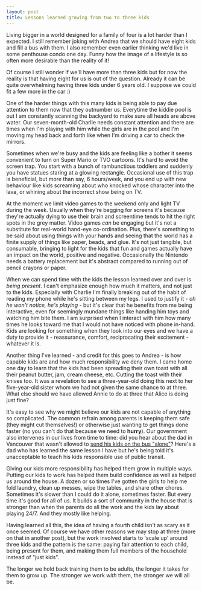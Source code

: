 ```yaml
---
layout: post
title: Lessons learned growing from two to three kids
---
```


Living bigger in a world designed for a family of four is a lot harder than I expected. I still remember joking with Andrea that we should have eight kids and fill a bus with them. I also remember even earlier thinking we'd live in some penthouse condo one day. Funny how the image of a lifestyle is so often more desirable than the reality of it!

Of course I still wonder if we'll have more than three kids but for now the reality is that having eight for us is out of the question. Already it can be quite overwhelming having three kids under 6 years old. I suppose we could fit a few more in the car :)

One of the harder things with this many kids is being able to pay due attention to them now that they outnumber us. Everytime the kiddie pool is out I am constantly scanning the backyard to make sure all heads are above water. Our seven-month-old Charlie needs constant attention and there are times when I'm playing with him while the girls are in the pool and I'm moving my head back and forth like when I'm driving a car to check the mirrors.

Sometimes when we're busy and the kids are feeling like a bother it seems convenient to turn on Super Mario or TVO cartoons. It's hard to avoid the screen trap. You start with a bunch of rambunctious toddlers and suddenly you have statues staring at a glowing rectangle. Occasional use of this trap is beneficial, but more than say, 6 hours/week, and you end up with new behaviour like kids screaming about who knocked whose character into the lava, or whining about the incorrect show being on TV.

At the moment we limit video games to the weekend only and light TV during the week. Usually when they're begging for screens it's because they're actually dying to use their brain and screentime tends to hit the right spots in the grey matter. Video games _can_ be engaging but it's not a substitute for real-world hand-eye co-ordination. Plus, there's something to be said about using things with your hands and seeing that the world has a finite supply of things like paper, beads, and glue. It's not just tangible, but consumable, bringing to light for the kids that fun and games actually have an impact on the world, positive and negative. Occasionally the Nintendo needs a battery replacement but it's abstract compared to running out of pencil crayons or paper.

When we can spend time with the kids the lesson learned over and over is _being present_. I can't emphasize enough how much it matters, and not just to the kids. Especially with Charlie I'm finally breaking out of the habit of reading my phone while he's sitting between my legs. I used to justify it - _oh he won't notice, he's playing_ - but it's clear that he benefits from me being interactive, even for seemingly mundane things like handing him toys and watching him bite them. I am surprised when I interact with him how many times he looks toward me that I would not have noticed with phone in-hand. Kids are looking for something when they look into our eyes and we have a duty to provide it - reassurance, comfort, reciprocating their excitement - whatever it is.

Another thing I've learned - and credit for this goes to Andrea - is how capable kids are and how much responsibility we deny them. I came home one day to learn that the kids had been spreading their own toast with all their peanut butter, jam, cream cheese, etc. Cutting the toast with their knives too. It was a revelation to see a three-year-old doing this next to her five-year-old sister whom we had not given the same chance to at three. What else should we have allowed Annie to do at three that Alice is doing just fine?

It's easy to see why we might believe our kids are not capable of anything so complicated. The common refrain among parents is keeping them safe (they might cut themselves!) or otherwise just wanting to get things done faster (no you can't do that because we need to **hurry**). Our government also intervenes in our lives from time to time: did you hear about the dad in Vancouver that wasn't allowed to [send his kids on the bus "alone"](https://www.ctvnews.ca/canada/single-dad-barred-from-sending-kids-to-school-on-city-bus-1.357729)? Here's a dad who has learned the same lesson I have but he's being told it's unacceptable to teach his kids responsible use of public transit.

Giving our kids more responsibility has helped them grow in multiple ways. Putting our kids to work has helped them build confidence as well as helped us around the house. A dozen or so times I've gotten the girls to help me fold laundry, clean up messes, wipe the tables, and share other chores. Sometimes it's slower than I could do it alone, sometimes faster. But every time it's good for all of us. It builds a sort of community in the house that is stronger than when the parents do all the work and the kids lay about playing 24/7. And they mostly like helping.

Having learned all this, the idea of having a fourth child isn't as scary as it once seemed. Of course we have other reasons we may stop at three (more on that in another post), but the work involved starts to 'scale up' around three kids and the pattern is the same: paying fair attention to each child, being present for them, and making them full members of the household instead of "just kids".

The longer we hold back training them to be adults, the longer it takes for them to grow up. The stronger we work _with_ them, the stronger we will all be.




